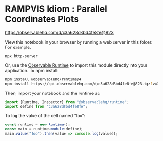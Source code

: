 # RAMPVIS Idiom : Parallel Coordinates Plots

https://observablehq.com/d/c3a628d8bd4fe8fe@823

View this notebook in your browser by running a web server in this folder. For
example:

~~~sh
npx http-server
~~~

Or, use the [Observable Runtime](https://github.com/observablehq/runtime) to
import this module directly into your application. To npm install:

~~~sh
npm install @observablehq/runtime@4
npm install https://api.observablehq.com/d/c3a628d8bd4fe8fe@823.tgz?v=3
~~~

Then, import your notebook and the runtime as:

~~~js
import {Runtime, Inspector} from "@observablehq/runtime";
import define from "c3a628d8bd4fe8fe";
~~~

To log the value of the cell named “foo”:

~~~js
const runtime = new Runtime();
const main = runtime.module(define);
main.value("foo").then(value => console.log(value));
~~~
